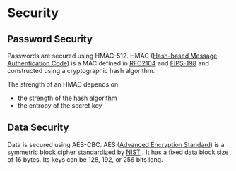 # Security

## Password Security

Passwords are secured using HMAC-512. HMAC ([Hash-based Message Authentication Code](https://en.wikipedia.org/wiki/HMAC)) is a MAC defined in [RFC2104](http://www.ietf.org/rfc/rfc2104.txt) and [FIPS-198](http://nvlpubs.nist.gov/nistpubs/FIPS/NIST.FIPS.198-1.pdf) and constructed using a cryptographic hash algorithm.

The strength of an HMAC depends on:

- the strength of the hash algorithm
- the entropy of the secret key

## Data Security

Data is secured using AES-CBC. AES ([Advanced Encryption Standard](http://en.wikipedia.org/wiki/Advanced_Encryption_Standard)) is a symmetric block cipher standardized by [NIST](http://csrc.nist.gov/publications/fips/fips197/fips-197.pdf) . It has a fixed data block size of 16 bytes. Its keys can be 128, 192, or 256 bits long.
